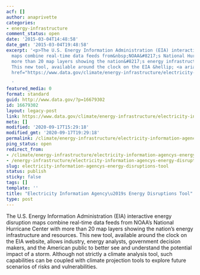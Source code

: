 ```yaml
---
acf: []
author: anaprivette
categories:
- energy-infrastructure
comment_status: open
date: '2015-03-04T14:48:58'
date_gmt: '2015-03-04T19:48:58'
excerpt: '<p>The U.S. Energy Information Administration (EIA) interactive energy disruption
  maps combine real-time data feeds from&nbsp;NOAA&#8217;s National Hurricane Center&nbsp;with
  more than 20 map layers showing the nation&#8217;s energy infrastructure and resources.
  This new tool, available around the clock on the EIA &hellip; <a aria-describedby="post-title-16679302"
  href="https://www.data.gov/climate/energy-infrastructure/electricity-information-agencys-energy-disruptions-tool/">Continued</a></p>

  '
featured_media: 0
format: standard
guid: http://www.data.gov/?p=16679302
id: 16679302
layout: legacy-post
link: https://www.data.gov/climate/energy-infrastructure/electricity-information-agencys-energy-disruptions-tool/
meta: []
modified: '2020-09-17T15:29:18'
modified_gmt: '2020-09-17T19:29:18'
permalink: /climate/energy-infrastructure/electricity-information-agencys-energy-disruptions-tool/
ping_status: open
redirect_from:
- /climate/energy-infrastructure/electricity-information-agencys-energy-disruptions-tool/
- /energy-infrastructure/electricity-information-agencys-energy-disruptions-tool/
slug: electricity-information-agencys-energy-disruptions-tool
status: publish
sticky: false
tags: []
template: ''
title: "Electricity Information Agency\u2019s Energy Disruptions Tool"
type: post
---
```

The U.S. Energy Information Administration (EIA) interactive energy disruption maps combine real-time data feeds from NOAA’s National Hurricane Center with more than 20 map layers showing the nation’s energy infrastructure and resources. This new tool, available around the clock on the EIA website, allows industry, energy analysts, government decision makers, and the American public to better see and understand the potential impact of a storm. Although not strictly a climate analysis tool, such capabilities can be coupled with climate projection tools to explore future scenarios of risks and vulnerabilities.



